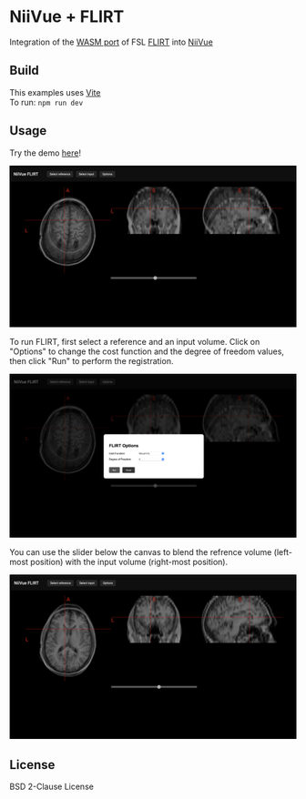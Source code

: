 # NiiVue + FLIRT

Integration of the [WASM port](https://github.com/wpmed92/WebMRI) of FSL [FLIRT](https://fsl.fmrib.ox.ac.uk/fsl/fslwiki/FLIRT) into [NiiVue](https://github.com/niivue/niivue)

## Build

This examples uses [Vite](https://vitejs.dev)<br>
To run:
`npm run dev`

## Usage

Try the demo [here](https://softwiredtech.github.io/niivue-flirt/)!<br>

![unregistered](./assets/niivue_flirt_unregistered.png)

To run FLIRT, first select a reference and an input volume. Click on "Options" to change the cost function and the degree of freedom values, then click "Run" to perform the registration.

![options](./assets/niivue_options.png)

You can use the slider below the canvas to blend the refrence volume (left-most position)
 with the input volume (right-most position).


![registered](./assets/niivue_registered.png)


## License

BSD 2-Clause License
